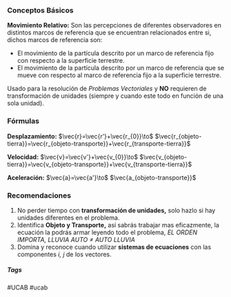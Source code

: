 ### Conceptos Básicos

**Movimiento Relativo:**  Son las percepciones de diferentes observadores en distintos marcos de referencia que se encuentran relacionados entre si, dichos marcos de referencia son:

- El movimiento de la partícula descrito por un marco de referencia fijo con respecto a la superficie terrestre.
- El movimiento de la partícula descrito por un marco de referencia que se mueve con respecto al marco de referencia fijo a la superficie terrestre.

Usado para la resolución de *Problemas Vectoriales* y **NO** requieren de transformación de unidades (siempre y cuando este todo en función de una sola unidad).
<br>
### Fórmulas

**Desplazamiento:**  $\vec{r}=\vec{r'}+\vec{r_{0}}\to$  $\vec{r_{objeto-tierra}}=\vec{r_{objeto-transporte}}+\vec{r_{transporte-tierra}}$

**Velocidad:**  $\vec{v}=\vec{v'}+\vec{v_{0}}\to$  $\vec{v_{objeto-tierra}}=\vec{v_{objeto-transporte}}+\vec{v_{transporte-tierra}}$  

**Aceleración:**  $\vec{a}=\vec{a'}\to$  $\vec{a_{objeto-transporte}}$
<br>
### Recomendaciones

1. No perder tiempo con **transformación de unidades,** solo hazlo si hay unidades diferentes en el problema.
2. Identifica **Objeto y Transporte,** así sabrás trabajar mas eficazmente, la ecuación la podrás armar leyendo todo el problema, *EL ORDEN IMPORTA, LLUVIA AUTO $\neq$ AUTO LLUVIA*
3. Domina y reconoce cuando utilizar **sistemas de ecuaciones** con las componentes *i, j* de los vectores.

##### Tags

#UCAB #ucab